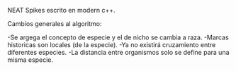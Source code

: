 NEAT Spikes escrito en modern c++.



Cambios generales al algoritmo:

-Se argega el concepto de especie y el de nicho se cambia a raza.
-Marcas historicas son locales (de la especie).
-Ya no existirá cruzamiento entre diferentes especies.
-La distancia entre organismos solo se define para una misma especie.	